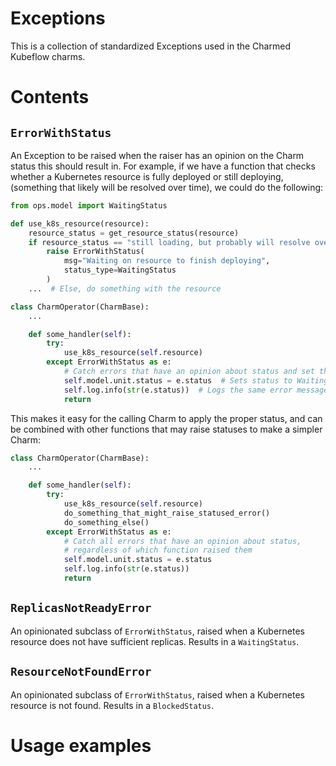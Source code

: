 # Exceptions

This is a collection of standardized Exceptions used in the Charmed Kubeflow charms.  

# Contents

## `ErrorWithStatus`

An Exception to be raised when the raiser has an opinion on the Charm status this should result in.  For example, if we have a function that checks whether a Kubernetes resource is fully deployed or still deploying, (something that likely will be resolved over time), we could do the following:

```python
from ops.model import WaitingStatus

def use_k8s_resource(resource):
    resource_status = get_resource_status(resource)
    if resource_status == "still loading, but probably will resolve over time":
        raise ErrorWithStatus(
            msg="Waiting on resource to finish deploying", 
            status_type=WaitingStatus
        )
    ...  # Else, do something with the resource

class CharmOperator(CharmBase):
    ...

    def some_handler(self):
        try:
            use_k8s_resource(self.resource)
        except ErrorWithStatus as e:
            # Catch errors that have an opinion about status and set the Charm status accordingly
            self.model.unit.status = e.status  # Sets status to WaitingStatus("Waiting on resource ...")
            self.log.info(str(e.status))  # Logs the same error message
            return
```

This makes it easy for the calling Charm to apply the proper status, and can be combined with other functions that may raise statuses to make a simpler Charm:

```python
class CharmOperator(CharmBase):
    ...

    def some_handler(self):
        try:
            use_k8s_resource(self.resource)
            do_something_that_might_raise_statused_error()
            do_something_else()
        except ErrorWithStatus as e:
            # Catch all errors that have an opinion about status, 
            # regardless of which function raised them
            self.model.unit.status = e.status
            self.log.info(str(e.status))
            return
```

## `ReplicasNotReadyError`

An opinionated subclass of `ErrorWithStatus`, raised when a Kubernetes resource does not have sufficient replicas.  Results in a `WaitingStatus`.

## `ResourceNotFoundError`

An opinionated subclass of `ErrorWithStatus`, raised when a Kubernetes resource is not found.  Results in a `BlockedStatus`.


# Usage examples
